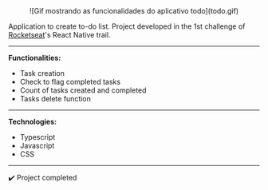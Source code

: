 <center>![Gif mostrando as funcionalidades do aplicativo todo](todo.gif)</center>

Application to create to-do list. Project developed in the 1st challenge of [Rocketseat](https://https://rocketseat.com.br/)'s React Native trail.

---

**Functionalities:**

- Task creation
- Check to flag completed tasks
- Count of tasks created and completed
- Tasks delete function

---

**Technologies:**
- Typescript
- Javascript
- CSS

---

:heavy_check_mark: Project completed